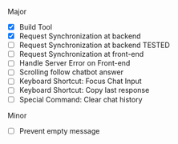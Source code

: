 Major
- [x] Build Tool
- [x] Request Synchronization at backend  
- [ ] Request Synchronization at backend TESTED
- [ ] Request Synchronization at front-end
- [ ] Handle Server Error on Front-end
- [ ] Scrolling follow chatbot answer
- [ ] Keyboard Shortcut: Focus Chat Input
- [ ] Keyboard Shortcut: Copy last response
- [ ] Special Command: Clear chat history

Minor
- [ ] Prevent empty message